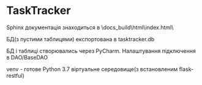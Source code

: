 # TaskTracker 
Sphinx документація знаходиться в \docs\_build\html\index.html\

БД(з пустими таблицями) експортована в tasktracker.db

БД і таблиці створювались через PyCharm. Налаштування підключення в DAO/BaseDAO

venv - готове Python 3.7 віртуальне середовище(з встановленим flask-restful)

